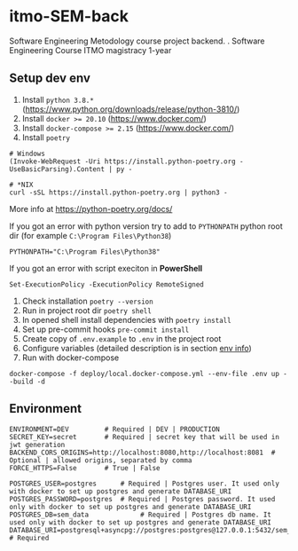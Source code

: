 # itmo-SEM-back
Software Engineering Metodology course project backend. . Software Engineering Course ITMO magistracy 1-year


## Setup dev env

1. Install `python 3.8.*` (https://www.python.org/downloads/release/python-3810/)
1. Install `docker >= 20.10` (https://www.docker.com/)
1. Install `docker-compose >= 2.15` (https://www.docker.com/)
1. Install `poetry`

```shell
# Windows
(Invoke-WebRequest -Uri https://install.python-poetry.org -UseBasicParsing).Content | py -

# *NIX
curl -sSL https://install.python-poetry.org | python3 -
```

More info at https://python-poetry.org/docs/

If you got an error with python version try to add to `PYTHONPATH` python root dir (for
example `C:\Program Files\Python38`)
```shell
PYTHONPATH="C:\Program Files\Python38"
```

If you got an error with script execiton in **PowerShell**
```shell
Set-ExecutionPolicy -ExecutionPolicy RemoteSigned
```

1. Check installation `poetry --version`
1. Run in project root dir `poetry shell`
1. In opened shell install dependencies with `poetry install`
1. Set up pre-commit hooks `pre-commit install`
1. Create copy of `.env.example` to `.env` in the project root
1. Configure variables (detailed description is in section [env info](#environment))
1. Run with docker-compose
```shell
docker-compose -f deploy/local.docker-compose.yml --env-file .env up --build -d
```

## Environment

```shell
ENVIRONMENT=DEV         # Required | DEV | PRODUCTION
SECRET_KEY=secret       # Required | secret key that will be used in jwt generation
BACKEND_CORS_ORIGINS=http://localhost:8080,http://localhost:8081  # Optional | allowed origins, separated by comma
FORCE_HTTPS=False       # True | False

POSTGRES_USER=postgres      # Required | Postgres user. It used only with docker to set up postgres and generate DATABASE_URI
POSTGRES_PASSWORD=postgres  # Required | Postgres password. It used only with docker to set up postgres and generate DATABASE_URI
POSTGRES_DB=sem_data             # Required | Postgres db name. It used only with docker to set up postgres and generate DATABASE_URI
DATABASE_URI=postgresql+asyncpg://postgres:postgres@127.0.0.1:5432/sem_data  # Required
```

